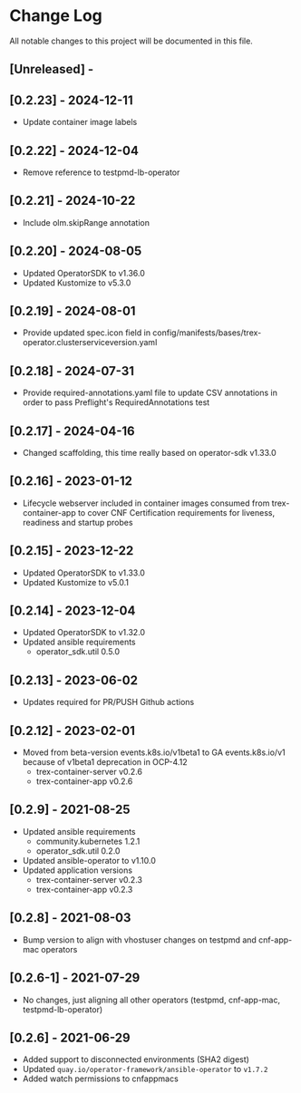 # Change Log

All notable changes to this project will be documented in this file.

## [Unreleased] -

## [0.2.23] - 2024-12-11

- Update container image labels

## [0.2.22] - 2024-12-04

- Remove reference to testpmd-lb-operator

## [0.2.21] - 2024-10-22

- Include olm.skipRange annotation

## [0.2.20] - 2024-08-05

- Updated OperatorSDK to v1.36.0
- Updated Kustomize to v5.3.0

## [0.2.19] - 2024-08-01

- Provide updated spec.icon field in config/manifests/bases/trex-operator.clusterserviceversion.yaml

## [0.2.18] - 2024-07-31

- Provide required-annotations.yaml file to update CSV annotations in order to pass Preflight's RequiredAnnotations test

## [0.2.17] - 2024-04-16

- Changed scaffolding, this time really based on operator-sdk v1.33.0

## [0.2.16] - 2023-01-12

- Lifecycle webserver included in container images consumed from trex-container-app to cover CNF Certification requirements for liveness, readiness and startup probes

## [0.2.15] - 2023-12-22

- Updated OperatorSDK to v1.33.0
- Updated Kustomize to v5.0.1

## [0.2.14] - 2023-12-04

- Updated OperatorSDK to v1.32.0
- Updated ansible requirements
  - operator_sdk.util 0.5.0

## [0.2.13] - 2023-06-02

- Updates required for PR/PUSH Github actions

## [0.2.12] - 2023-02-01

- Moved from beta-version events.k8s.io/v1beta1 to GA events.k8s.io/v1 because of v1beta1 deprecation in OCP-4.12
  - trex-container-server v0.2.6
  - trex-container-app v0.2.6

## [0.2.9] - 2021-08-25

- Updated ansible requirements
  - community.kubernetes 1.2.1
  - operator_sdk.util 0.2.0
- Updated ansible-operator  to v1.10.0
- Updated application versions
  - trex-container-server v0.2.3
  - trex-container-app v0.2.3
## [0.2.8] - 2021-08-03

- Bump version to align with vhostuser changes on testpmd and cnf-app-mac operators

## [0.2.6-1] - 2021-07-29

- No changes, just aligning all other operators (testpmd, cnf-app-mac, testpmd-lb-operator)

## [0.2.6] - 2021-06-29

- Added support to disconnected environments (SHA2 digest)
- Updated `quay.io/operator-framework/ansible-operator` to `v1.7.2`
- Added watch permissions to cnfappmacs
